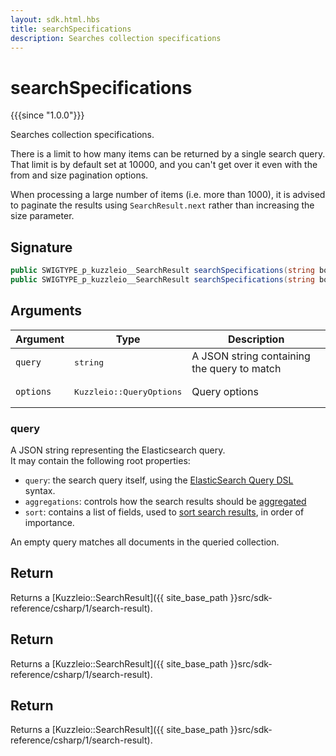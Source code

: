 ```yaml
---
layout: sdk.html.hbs
title: searchSpecifications
description: Searches collection specifications
---
```


# searchSpecifications

{{{since "1.0.0"}}}

Searches collection specifications.

There is a limit to how many items can be returned by a single search query.
That limit is by default set at 10000, and you can't get over it even with the from and size pagination options.

<div class="alert alert-info">
  When processing a large number of items (i.e. more than 1000), it is advised to paginate the results using <code>SearchResult.next</code> rather than increasing the size parameter.
</div>

## Signature

```csharp
public SWIGTYPE_p_kuzzleio__SearchResult searchSpecifications(string body);
public SWIGTYPE_p_kuzzleio__SearchResult searchSpecifications(string body, QueryOptions options);
```

## Arguments

| Argument | Type | Description |
| --- | --- | --- |
| `query` | <pre>string</pre> | A JSON string containing the query to match |
| `options` | <pre>Kuzzleio::QueryOptions</pre> | Query options |

### query

A JSON string representing the Elasticsearch query.  
It may contain the following root properties:

- `query`: the search query itself, using the [ElasticSearch Query DSL](https://www.elastic.co/guide/en/elasticsearch/reference/5.6/query-dsl.html) syntax.
- `aggregations`: controls how the search results should be [aggregated](https://www.elastic.co/guide/en/elasticsearch/reference/5.6/search-aggregations.html)
- `sort`: contains a list of fields, used to [sort search results](https://www.elastic.co/guide/en/elasticsearch/reference/5.6/search-request-sort.html), in order of importance.

An empty query matches all documents in the queried collection.

## Return

Returns a [Kuzzleio::SearchResult]({{ site_base_path }}src/sdk-reference/csharp/1/search-result).

## Return

Returns a [Kuzzleio::SearchResult]({{ site_base_path }}src/sdk-reference/csharp/1/search-result).

## Return

Returns a [Kuzzleio::SearchResult]({{ site_base_path }}src/sdk-reference/csharp/1/search-result).

